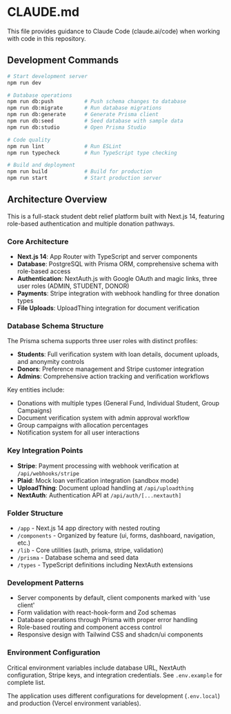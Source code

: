 # CLAUDE.md

This file provides guidance to Claude Code (claude.ai/code) when working with code in this repository.

## Development Commands

```bash
# Start development server
npm run dev

# Database operations
npm run db:push          # Push schema changes to database
npm run db:migrate       # Run database migrations
npm run db:generate      # Generate Prisma client
npm run db:seed          # Seed database with sample data
npm run db:studio        # Open Prisma Studio

# Code quality
npm run lint             # Run ESLint
npm run typecheck        # Run TypeScript type checking

# Build and deployment
npm run build            # Build for production
npm run start            # Start production server
```

## Architecture Overview

This is a full-stack student debt relief platform built with Next.js 14, featuring role-based authentication and multiple donation pathways.

### Core Architecture

- **Next.js 14**: App Router with TypeScript and server components
- **Database**: PostgreSQL with Prisma ORM, comprehensive schema with role-based access
- **Authentication**: NextAuth.js with Google OAuth and magic links, three user roles (ADMIN, STUDENT, DONOR)
- **Payments**: Stripe integration with webhook handling for three donation types
- **File Uploads**: UploadThing integration for document verification

### Database Schema Structure

The Prisma schema supports three user roles with distinct profiles:

- **Students**: Full verification system with loan details, document uploads, and anonymity controls
- **Donors**: Preference management and Stripe customer integration
- **Admins**: Comprehensive action tracking and verification workflows

Key entities include:
- Donations with multiple types (General Fund, Individual Student, Group Campaigns)
- Document verification system with admin approval workflow
- Group campaigns with allocation percentages
- Notification system for all user interactions

### Key Integration Points

- **Stripe**: Payment processing with webhook verification at `/api/webhooks/stripe`
- **Plaid**: Mock loan verification integration (sandbox mode)
- **UploadThing**: Document upload handling at `/api/uploadthing`
- **NextAuth**: Authentication API at `/api/auth/[...nextauth]`

### Folder Structure

- `/app` - Next.js 14 app directory with nested routing
- `/components` - Organized by feature (ui, forms, dashboard, navigation, etc.)
- `/lib` - Core utilities (auth, prisma, stripe, validation)
- `/prisma` - Database schema and seed data
- `/types` - TypeScript definitions including NextAuth extensions

### Development Patterns

- Server components by default, client components marked with 'use client'
- Form validation with react-hook-form and Zod schemas
- Database operations through Prisma with proper error handling
- Role-based routing and component access control
- Responsive design with Tailwind CSS and shadcn/ui components

### Environment Configuration

Critical environment variables include database URL, NextAuth configuration, Stripe keys, and integration credentials. See `.env.example` for complete list.

The application uses different configurations for development (`.env.local`) and production (Vercel environment variables).